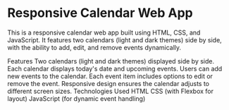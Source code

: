 # Responsive Calendar Web App
This is a responsive calendar web app built using HTML, CSS, and JavaScript. It features two calendars (light and dark themes) side by side, with the ability to add, edit, and remove events dynamically.

Features
Two calendars (light and dark themes) displayed side by side.
Each calendar displays today's date and upcoming events.
Users can add new events to the calendar.
Each event item includes options to edit or remove the event.
Responsive design ensures the calendar adjusts to different screen sizes.
Technologies Used
HTML
CSS (with Flexbox for layout)
JavaScript (for dynamic event handling)
